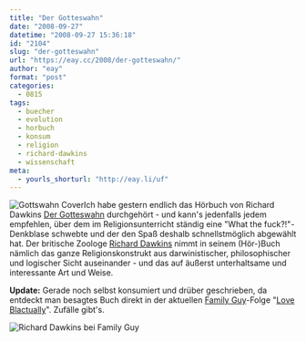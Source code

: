 ```yaml
---
title: "Der Gotteswahn"
date: "2008-09-27"
datetime: "2008-09-27 15:36:18"
id: "2104"
slug: "der-gotteswahn"
url: "https://eay.cc/2008/der-gotteswahn/"
author: "eay"
format: "post"
categories:
  - 0815
tags:
  - buecher
  - evolution
  - horbuch
  - konsum
  - religion
  - richard-dawkins
  - wissenschaft
meta:
  - yourls_shorturl: "http://eay.li/uf"
---
```


![Gottswahn Cover](/uploads/2008/gotteswahn.jpg)Ich habe gestern endlich das Hörbuch von Richard Dawkins [Der Gotteswahn](http://de.wikipedia.org/wiki/Der_Gotteswahn) durchgehört - und kann's jedenfalls jedem empfehlen, über dem im Religionsunterricht ständig eine "What the fuck?!"- Denkblase schwebte und der den Spaß deshalb schnellstmöglich abgewählt hat. Der britische Zoologe [Richard Dawkins](http://de.wikipedia.org/wiki/Richard_Dawkins) nimmt in seinem (Hör-)Buch nämlich das ganze Religionskonstrukt aus darwinistischer, philosophischer und logischer Sicht auseinander - und das auf äußerst unterhaltsame und interessante Art und Weise.

**Update:** Gerade noch selbst konsumiert und drüber geschrieben, da entdeckt man besagtes Buch direkt in der aktuellen [Family Guy](//eay.cc/tag/family-guy/)\-Folge "[Love Blactually](http://en.wikipedia.org/wiki/Love_Blactually)". Zufälle gibt's.

![Richard Dawkins bei Family Guy](/uploads/2008/gotteswahn_fg.jpg)
